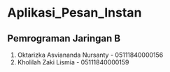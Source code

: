 # Aplikasi_Pesan_Instan

## Pemrograman Jaringan B
1. Oktarizka Asviananda Nursanty - 05111840000156
2. Kholilah Zaki Lismia - 05111840000159
